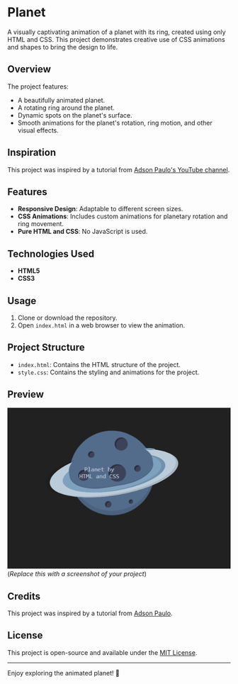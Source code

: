 # Planet

A visually captivating animation of a planet with its ring, created using only HTML and CSS. This project demonstrates creative use of CSS animations and shapes to bring the design to life.

## Overview

The project features:
- A beautifully animated planet.
- A rotating ring around the planet.
- Dynamic spots on the planet's surface.
- Smooth animations for the planet's rotation, ring motion, and other visual effects.

## Inspiration

This project was inspired by a tutorial from [Adson Paulo's YouTube channel](https://www.youtube.com/@codewithadson).

## Features

- **Responsive Design**: Adaptable to different screen sizes.
- **CSS Animations**: Includes custom animations for planetary rotation and ring movement.
- **Pure HTML and CSS**: No JavaScript is used.

## Technologies Used

- **HTML5**
- **CSS3**

## Usage

1. Clone or download the repository.
2. Open `index.html` in a web browser to view the animation.

## Project Structure

- `index.html`: Contains the HTML structure of the project.
- `style.css`: Contains the styling and animations for the project.

## Preview

![Project Preview](screenshot.png)  
(*Replace this with a screenshot of your project*)

## Credits

This project was inspired by a tutorial from [Adson Paulo](https://www.youtube.com/@codewithadson).

## License

This project is open-source and available under the [MIT License](LICENSE).

---

Enjoy exploring the animated planet! 🌌
